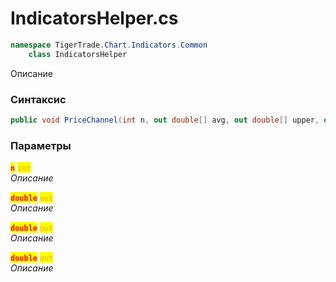 
# IndicatorsHelper.cs
```csharp
namespace TigerTrade.Chart.Indicators.Common  
    class IndicatorsHelper
```

Описание

### Синтаксис
```csharp
public void PriceChannel(int n, out double[] avg, out double[] upper, out double[] lower)
```

### Параметры  
<mark style="color:red;">**`n`**</mark> <mark style="color:orange;">`int`</mark>  
 *Описание*  
  
<mark style="color:red;">**`double`**</mark> <mark style="color:orange;">`out`</mark>  
 *Описание*  
  
<mark style="color:red;">**`double`**</mark> <mark style="color:orange;">`out`</mark>  
 *Описание*  
  
<mark style="color:red;">**`double`**</mark> <mark style="color:orange;">`out`</mark>  
 *Описание*  
  

                    
                    